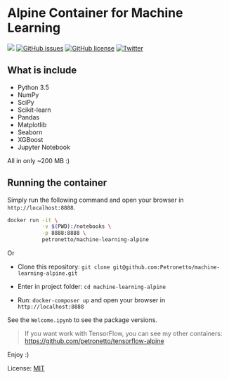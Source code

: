 # Alpine Container for Machine Learning

[![](https://images.microbadger.com/badges/image/petronetto/machine-learning-alpine.svg)](https://microbadger.com/images/petronetto/machine-learning-alpine "Get your own image badge on microbadger.com")
[![GitHub issues](https://img.shields.io/github/issues/Petronetto/machine-learning-alpine.svg)](https://github.com/Petronetto/machine-learning-alpine/issues)
[![GitHub license](https://img.shields.io/badge/license-MIT-blue.svg)](https://raw.githubusercontent.com/Petronetto/machine-learning-alpine/master/License.txt)
[![Twitter](https://img.shields.io/twitter/url/https/github.com/Petronetto/machine-learning-alpine.svg?style=social)](https://twitter.com/intent/tweet?text=Wow:&url=%5Bobject%20Object%5D)

## What is include
- Python 3.5
- NumPy
- SciPy
- Scikit-learn
- Pandas
- Matplotlib
- Seaborn
- XGBoost
- Jupyter Notebook

All in only ~200 MB :)


## Running the container

Simply run the following command and open your browser in `http://localhost:8888`.
```sh
docker run -it \
           -v $(PWD):/notebooks \
           -p 8888:8888 \
           petronetto/machine-learning-alpine
```

Or

- Clone this repository: `git clone git@github.com:Petronetto/machine-learning-alpine.git`

- Enter in project folder: `cd machine-learning-alpine`

- Run: `docker-composer up` and open your browser in `http://localhost:8888`

See the `Welcome.ipynb` to see the package versions.

> If you want work with TensorFlow, you can see my other containers: https://github.com/petronetto/tensorflow-alpine

Enjoy :)

License: [MIT](License.txt)
